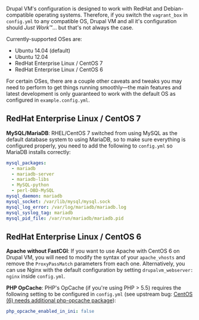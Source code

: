 Drupal VM's configuration is designed to work with RedHat and Debian-compatible operating systems. Therefore, if you switch the `vagrant_box` in `config.yml` to any compatible OS, Drupal VM and all it's configuration should _Just Work™_... but that's not always the case.

Currently-supported OSes are:

  - Ubuntu 14.04 (default)
  - Ubuntu 12.04
  - RedHat Enterprise Linux / CentOS 7
  - RedHat Enterprise Linux / CentOS 6

For certain OSes, there are a couple other caveats and tweaks you may need to perform to get things running smoothly—the main features and latest development is only guaranteed to work with the default OS as configured in `example.config.yml`.

## RedHat Enterprise Linux / CentOS 7

**MySQL/MariaDB**: RHEL/CentOS 7 switched from using MySQL as the default database system to using MariaDB, so to make sure everything is configured properly, you need to add the following to `config.yml` so MariaDB installs correctly:

```yaml
mysql_packages:
  - mariadb
  - mariadb-server
  - mariadb-libs
  - MySQL-python
  - perl-DBD-MySQL
mysql_daemon: mariadb
mysql_socket: /var/lib/mysql/mysql.sock
mysql_log_error: /var/log/mariadb/mariadb.log
mysql_syslog_tag: mariadb
mysql_pid_file: /var/run/mariadb/mariadb.pid
```

## RedHat Enterprise Linux / CentOS 6

**Apache without FastCGI**: If you want to use Apache with CentOS 6 on Drupal VM, you will need to modify the syntax of your `apache_vhosts` and remove the `ProxyPassMatch` parameters from each one. Alternatively, you can use Nginx with the default configuration by setting `drupalvm_webserver: nginx` inside `config.yml`.

**PHP OpCache**: PHP's OpCache (if you're using PHP > 5.5) requires the following setting to be configured in `config.yml` (see upstream bug: [CentOS (6) needs additional php-opcache package](https://github.com/geerlingguy/ansible-role-php/issues/39)):

```yaml
php_opcache_enabled_in_ini: false
```
